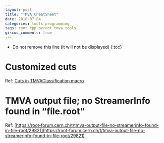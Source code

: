 ```yaml
---
layout: post
title: "TMVA CheatSheet"
date: 2018-07-04
categories: tools programming
tags: root cpp pyroot tmva tools
giscus_comments: true
---
```


- Do not remove this line (it will not be displayed)
  {:toc}

# Customized cuts

Ref: [Cuts in TMVAClassification macro](https://root-forum.cern.ch/t/cuts-in-tmvaclassification-macro/29909)

# TMVA output file; no StreamerInfo found in “file.root”

Ref: [https://root-forum.cern.ch/t/tmva-output-file-no-streamerinfo-found-in-file-root/29821](https://root-forum.cern.ch/t/tmva-output-file-no-streamerinfo-found-in-file-root/29821)
